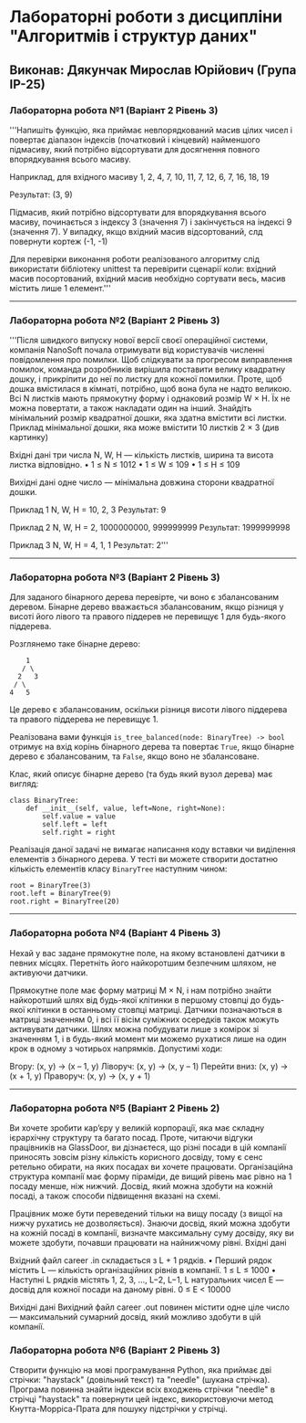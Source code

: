 # Лабораторні роботи з дисципліни "Алгоритмів і структур даних"

## Виконав: Дякунчак Мирослав Юрійович (Група ІР-25)

### Лабораторна робота №1 (Варіант 2 Рівень 3)

'''Напишіть функцію, яка приймає невпорядкований масив цілих чисел і повертає діапазон індексів (початковий і кінцевий)
найменшого підмасиву, який потрібно відсортувати для досягнення повного впорядкування всього масиву.

Наприклад, для вхідного масиву 1, 2, 4, 7, 10, 11, 7, 12, 6, 7, 16, 18, 19

Результат: (3, 9)

Підмасив, який потрібно відсортувати для впорядкування всього масиву, починається
з індексу 3 (значення 7) і закінчується на індексі 9 (значення 7).
У випадку, якщо вхідний масив відсортований, слд повернути кортеж (-1, -1)

Для перевірки виконання роботи реалізованого алгоритму слід використати бібліотеку unittest
та перевірити сценарії коли: вхідний масив посортований, вхідний масив необхідно сортувати весь, масив містить лише 1 елемент.'''

***
### Лабораторна робота №2 (Варіант 2 Рівень 3)

'''Пiсля швидкого випуску нової версiї своєї операцiйної системи, компанiя NanoSoft почала отримувати
вiд користувачiв численнi повiдомлення про помилки. Щоб слiдкувати за прогресом виправлення помилок,
команда розробникiв вирiшила поставити велику квадратну дошку, i прикрiпити до неї по листку для кожної помилки.
Проте, щоб дошка вмiстилася в кiмнатi, потрiбно, щоб вона була не надто великою.
Всi N листкiв мають прямокутну форму i однаковий розмiр W × H. Їх не можна повертати,
а також накладати один на iнший. Знайдiть мiнiмальний розмiр квадратної дошки, яка здатна вмiстити всi листки.
Приклад мiнiмальної дошки, яка може вмiстити 10 листкiв 2 × 3 (див картинку)

Вхiднi данi три числа N, W, H — кiлькiсть листкiв, ширина та висота листка вiдповiдно. 
• 1 ≤ N ≤ 1012 • 1 ≤ W ≤ 109 • 1 ≤ H ≤ 109

Вихiднi данi одне число — мiнiмальна довжина сторони квадратної дошки.

Приклад 1 N, W, H = 10, 2, 3 Результат: 9

Приклад 2 N, W, H = 2, 1000000000, 999999999 Результат: 1999999998

Приклад 3 N, W, H = 4, 1, 1 Результат: 2'''

***
### Лабораторна робота №3 (Варіант 2 Рівень 3)

Для заданого бінарного дерева перевірте, чи воно є збалансованим деревом. Бінарне дерево вважається збалансованим, якщо різниця у висоті його лівого та правого піддерев не перевищує 1 для будь-якого піддерева.

Розглянемо таке бінарне дерево:
```
    1
   / \
  2   3
 / \     
4   5   
```

Це дерево є збалансованим, оскільки різниця висоти лівого піддерева та правого піддерева не перевищує 1.

Реалізована вами функція `is_tree_balanced(node: BinaryTree) -> bool` отримує на вхід корінь бінарного дерева та повертає `True`, якщо бінарне дерево є збалансованим, та `False`, якщо воно не збалансоване.

Клас, який описує бінарне дерево (та будь який вузол дерева) має вигляд:

```
class BinaryTree:
    def __init__(self, value, left=None, right=None):
        self.value = value
        self.left = left
        self.right = right
```

Реалізація даної задачі не вимагає написання коду вставки чи виділення елементів з бінарного дерева. У тесті ви можете створити достатню кількість елементів класу `BinaryTree` наступним чином:

```
root = BinaryTree(3)
root.left = BinaryTree(9)
root.right = BinaryTree(20)
```

***
### Лабораторна робота №4 (Варіант 4 Рівень 3)
Нехай у вас задане прямокутне поле, на якому встановлені датчики в певних місцях. Перетніть його найкоротшим безпечним шляхом, не активуючи датчики.

Прямокутне поле має форму матриці M × N, і нам потрібно знайти найкоротший шлях від будь-якої клітинки в першому стовпці до будь-якої клітинки в останньому стовпці матриці. Датчики позначаються в матриці значенням 0, і всі її вісім суміжних осередків також можуть активувати датчики. Шлях можна побудувати лише з комірок зі значенням 1, і в будь-який момент ми можемо рухатися лише на один крок в одному з чотирьох напрямків. Допустимі ходи:

Вгору: (x, y) -> (x – 1, y)
Ліворуч: (x, y) -> (x, y – 1)
Перейти вниз: (x, y) -> (x + 1, y)
Праворуч: (x, y) -> (x, y + 1)

***
### Лабораторна робота №5 (Варіант 2 Рівень 2)
Ви хочете зробити кар’єру у великiй корпорацiї, яка має складну iєрархiчну структуру
та багато посад. Проте, читаючи вiдгуки працiвникiв на GlassDoor, ви дiзнаєтеся,
що рiзнi посади в цiй компанiї приносять зовсiм рiзну кiлькiсть корисного досвiду,
тому є сенс ретельно обирати, на яких посадах ви хочете працювати.
Органiзацiйна структура компанiї має форму пiрамiди, де вищий рiвень має рiвно
на 1 посаду менше, нiж нижчий. Досвiд, який можна здобути на кожнiй посадi, а
також способи пiдвищення вказанi на схемi.

Працiвник може бути переведений тiльки на вищу посаду (з вищої на нижчу рухатись
не дозволяється).
Знаючи досвiд, який можна здобути на кожнiй посадi в компанiї, визначте максимальну
суму досвiду, яку ви можете здобути, почавши працювати на найнижчому рiвнi.
Вхiднi данi

Вхiдний файл career .in складається з L + 1 рядкiв.
• Перший рядок мiстить L — кiлькiсть органiзацiйних рiвнiв в компанiї.
1 ≤ L ≤ 1000
• Наступнi L рядкiв мiстять 1, 2, 3, ..., L−2, L−1, L натуральних чисел E — досвiд
для кожної посади на даному рiвнi.
0 ≤ E < 10000

Вихiднi данi
Вихiдний файл career .out повинен мiстити одне цiле число — максимальний сумарний
досвiд, який можливо здобути в цiй компанiї.

### Лабораторна робота №6 (Варіант 2 Рівень 3)
Створити функцію на мові програмування Python, яка приймає дві стрічки: "haystack" (довільний текст)
та "needle" (шукана стрічка). Програма повинна знайти індекси всіх входжень стрічки "needle" в стрічці
"haystack" та повернути цей індекс, використовуючи  метод Кнутта-Морріса-Прата для пошуку підстрічки у стрічці.

